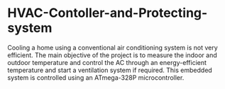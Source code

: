 # HVAC-Contoller-and-Protecting-system
Cooling a home using a conventional air conditioning system is not very efficient. The main objective of the project is to measure the indoor and outdoor temperature and control the AC through an energy-efficient temperature and start a ventilation system if required. This embedded system is controlled using an ATmega-328P microcontroller.
